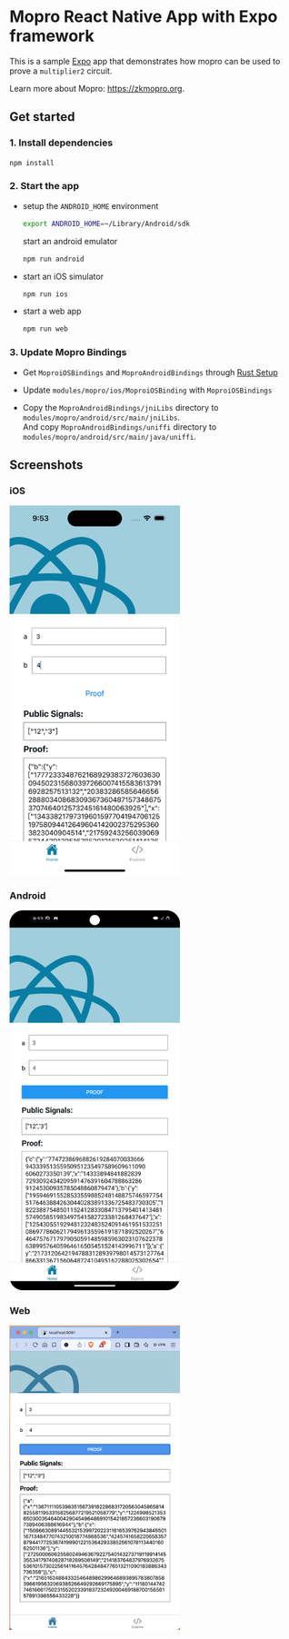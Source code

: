 # Mopro React Native App with Expo framework

This is a sample [Expo](https://expo.dev) app that demonstrates how mopro can be used to prove a `multiplier2` circuit.

Learn more about Mopro: https://zkmopro.org.

## Get started

### 1. Install dependencies

```bash
npm install
```

### 2. Start the app

-   setup the `ANDROID_HOME` environment

    ```bash
    export ANDROID_HOME=~/Library/Android/sdk
    ```

    start an android emulator

    ```bash
    npm run android
    ```

-   start an iOS simulator

    ```bash
    npm run ios
    ```

-   start a web app

    ```bash
    npm run web
    ```

### 3. Update Mopro Bindings

-   Get `MoproiOSBindings` and `MoproAndroidBindings` through [Rust Setup](https://zkmopro.org/docs/getting-started/rust-setup)
-   Update `modules/mopro/ios/MoproiOSBinding` with `MoproiOSBindings`

-   Copy the `MoproAndroidBindings/jniLibs` directory to `modules/mopro/android/src/main/jniLibs`. <br/>
    And copy `MoproAndroidBindings/uniffi` directory to `modules/mopro/android/src/main/java/uniffi`. <br/>

## Screenshots

### iOS

<img src="./images/iPhone_Screenshot.png" width=300>

### Android

<img src="./images/Android_Screenshot.png" width=300>

### Web

<img src="./images/Web_Screenshot.png" width=300>
